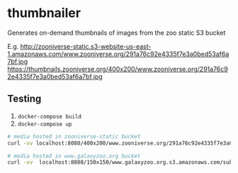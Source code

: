 # thumbnailer

Generates on-demand thumbnails of images from the zoo static S3 bucket

E.g.
http://zooniverse-static.s3-website-us-east-1.amazonaws.com/www.zooniverse.org/291a76c92e4335f7e3a0bed53af6a7bf.jpg
https://thumbnails.zooniverse.org/400x200/www.zooniverse.org/291a76c92e4335f7e3a0bed53af6a7bf.jpg

## Testing

1. `docker-compose build`
2. `docker-compose up`

``` bash
# media hosted in zooniverse-static bucket
curl -vv localhost:8080/400x200/www.zooniverse.org/291a76c92e4335f7e3a0bed53af6a7bf.jpg

# media hosted in www.galaxyzoo.org bucket
curl -vv  localhost:8080/150x150/www.galaxyzoo.org.s3.amazonaws.com/subjects/standard/1237646586100384096.jpg
```
